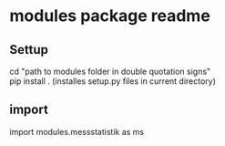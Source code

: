 # modules package readme

## Settup
cd "path to modules folder in double quotation signs"  
pip install . (installes setup.py files in current directory)

## import
import modules.messstatistik as ms
